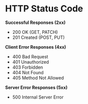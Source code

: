 # HTTP Status Code

**Successful Responses (2xx)**

- 200 OK (GET, PATCH)
- 201 Created (POST, PUT)

**Client Error Responses (4xx)**

- 400 Bad Request
- 401 Unauthorized
- 403 Forbidden
- 404 Not Found
- 405 Method Not Allowed

**Server Error Responses (5xx)**

- 500 Internal Server Error
